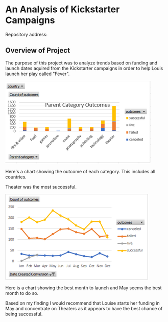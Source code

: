 # An Analysis of Kickstarter Campaigns

Repository address: 

## Overview of Project

The purpose of this project was to analyze trends based on funding and launch dates aquired from the 
Kickstarter campaigns in order to help Louis launch her play called "Fever". 

![Picture of chart](Category_Statistics.png)

Here's a chart showing the outcome of each category. This includes all countries.

Theater was the most successful.

![Outcome based on launch data chart](Outcome_based_on_launch_data_chart.png)

Here is a chart showing the best month to launch and May seems the best month to do so.

Based on my finding I would recommend that Louise starts her funding in May and concentrate on 
Theaters as it appears to have the best chance of being successful.
